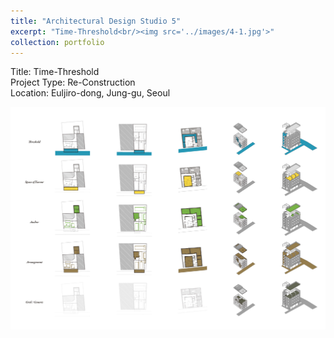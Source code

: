 ```yaml
---
title: "Architectural Design Studio 5"
excerpt: "Time-Threshold<br/><img src='../images/4-1.jpg'>"
collection: portfolio
---
```


<!-- ![Main Image](../images/4-1.jpg) -->




Title: Time-Threshold  
Project Type: Re-Construction  
Location: Euljiro-dong, Jung-gu, Seoul

<img src='/images/4-1.jpg'>